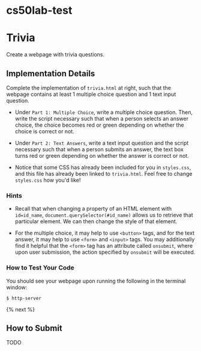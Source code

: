 # cs50lab-test

# Trivia

Create a webpage with trivia questions.

## Implementation Details

Complete the implementation of `trivia.html` at right, such that the webpage contains at least 1 multiple choice question and 1 text input question. 

* Under `Part 1: Multiple Choice`, write a multiple choice question. Then, write the script necessary such that when a person selects an answer choice, the choice becomes red or green depending on whether the choice is correct or not. 
  
* Under `Part 2: Text Answers`, write a text input question and the script necessary such that when a person submits an answer, the text box turns red or green depending on whether the answer is correct or not.

* Notice that some CSS has already been included for you in `styles.css`, and this file has already been linked to `trivia.html`. Feel free to change `styles.css` how you'd like!
  
### Hints

* Recall that when changing a property of an HTML element with `id=id_name`, `document.querySelector(#id_name)` allows us to retrieve that particular element. We can then change the style of that element. 

* For the multiple choice, it may help to use `<button>` tags, and for the text answer, it may help to use `<form>` and `<input>` tags. You may additionally find it helpful that the `<form>` tag has an attribute called `onsubmit`, where upon user submission, the action specified by `onsubmit` will be executed.

### How to Test Your Code

You should see your webpage upon running the following in the terminal window: 

```
$ http-server
```


{% next %}

## How to Submit

TODO

